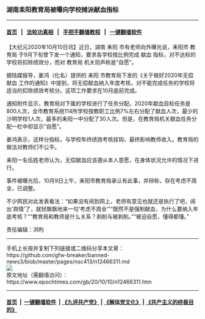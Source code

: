 ### 湖南耒阳教育局被曝向学校摊派献血指标
------------------------

#### [首页](https://github.com/gfw-breaker/banned-news3/blob/master/README.md) &nbsp;&nbsp;|&nbsp;&nbsp; [法轮功真相](https://github.com/begood0513/basic/blob/master/README.md)  &nbsp;&nbsp;|&nbsp;&nbsp; [手把手翻墙教程](https://github.com/gfw-breaker/guides/wiki)  &nbsp;&nbsp;|&nbsp;&nbsp; [一键翻墙软件](https://github.com/gfw-breaker/nogfw/blob/master/README.md)  



<div><p>
 【大纪元2020年10月10日讯】近日，湖南
 <ok href="https://www.epochtimes.com/gb/tag/%E8%80%92%E9%98%B3.html">
  耒阳
 </ok>
 市有老师向外曝光说，耒阳市
 <ok href="https://www.epochtimes.com/gb/tag/%E6%95%99%E8%82%B2%E5%B1%80.html">
  教育局
 </ok>
 于9月下旬曾下发一个通知，要求各学校按比例完成
 <ok href="https://www.epochtimes.com/gb/tag/%E7%8C%AE%E8%A1%80.html">
  献血
 </ok>
 指标，对不达标的学校将扣除绩效分，而对
 <ok href="https://www.epochtimes.com/gb/tag/%E6%95%99%E8%82%B2%E5%B1%80.html">
  教育局
 </ok>
 机关则声称是“自愿”。
</p>
<p>
 据陆媒报导，姜鸿（化名）提供的
 <ok href="https://www.epochtimes.com/gb/tag/%E8%80%92%E9%98%B3.html">
  耒阳
 </ok>
 市教育局下发的《关于做好2020年无偿
 <ok href="https://www.epochtimes.com/gb/tag/%E7%8C%AE%E8%A1%80.html">
  献血
 </ok>
 工作的通知》中提到，将无偿献血纳入年度考核，对不能完成任务的学校将适当的扣除绩效考核分。这项工作要求在10月底前完成。
</p>
<p>
 通知附件显示，教育局对下属的学校进行了任务分配。2020年献血目标任务是800人次，全市教育系统114所学校按教职工比例7%左右分配了献血人次，最少的沙明学校1人次，最多的耒阳一中分配了30人次。但是，在教育局机关献血任务分配一栏中却显示“自愿”。
</p>
<p>
 姜鸿表示，这样分指标，与学校年终绩效考核挂钩，最终影响教师收入。教育局的做法对教师们不公平。
</p>
<p>
 耒阳一名伍姓老师认为，无偿献血应该遵从本人意愿，在身体状况允许的情况下进行。
</p>
<p>
 事件被曝光后，10月9日上午，耒阳市教育局承认有此事，并辩称，存在考虑不周全，已调整。
</p>
<p>
 不少网民对此发表看法：“如果没有闹到网上，老师有意见也就还是执行了吧，闹出‘舆情’了，就轻飘飘地来一句‘考虑不周全’”“既然不是强制献血，为什么要纳入年底考核？”“教育局和教师是什么关系？剥削与被剥削。”“被迫自愿，懂得都懂。”
</p>
<p>
 责任编辑：洪昀
</p>
</div>
<hr/>
手机上长按并复制下列链接或二维码分享本文章：<br/>
https://github.com/gfw-breaker/banned-news3/blob/master/pages/nsc413/n12466311.md <br/>
<a href='https://github.com/gfw-breaker/banned-news3/blob/master/pages/nsc413/n12466311.md'><img src='https://github.com/gfw-breaker/banned-news3/blob/master/pages/nsc413/n12466311.md.png'/></a> <br/>
原文地址（需翻墙访问）：https://www.epochtimes.com/gb/20/10/10/n12466311.htm


------------------------
#### [首页](https://github.com/gfw-breaker/banned-news3/blob/master/README.md) &nbsp;|&nbsp; [一键翻墙软件](https://github.com/gfw-breaker/nogfw/blob/master/README.md) &nbsp;| [《九评共产党》](https://github.com/gfw-breaker/9ping.md/blob/master/README.md#九评之一评共产党是什么) | [《解体党文化》](https://github.com/gfw-breaker/jtdwh.md/blob/master/README.md) | [《共产主义的终极目的》](https://github.com/gfw-breaker/gczydzjmd.md/blob/master/README.md)


<img src='http://gfw-breaker.win/banned-news3/pages/nsc413/n12466311.md' width='0px' height='0px'/>